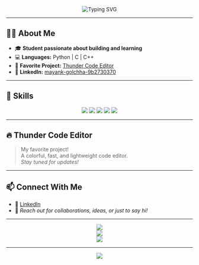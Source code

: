 <div align="center">
  <img src="https://readme-typing-svg.demolab.com?font=Fira+Code&size=28&pause=1000&color=F162F6&width=420&lines=Hi,+I'm+Mayank+Golchha!;Student+%7C+Developer+%7C+Code+Editor+Enthusiast" alt="Typing SVG" />
</div>

---

## 🧑‍💻 About Me

- 🎓 **Student passionate about building and learning**
- 💻 **Languages:** Python | C | C++
- 🌟 **Favorite Project:** [Thunder Code Editor](https://github.com/Mayank-Golchha/Thunder-Code-Editor)
- 🔗 **LinkedIn:** [mayank-golchha-9b2730370](https://www.linkedin.com/in/mayank-golchha-9b2730370/)

---

## 🚀 Skills

<p align="center">
  <img src="https://img.shields.io/badge/-Python-3776AB?style=for-the-badge&logo=python&logoColor=white" />
  <img src="https://img.shields.io/badge/-C-00599C?style=for-the-badge&logo=c&logoColor=white" />
  <img src="https://img.shields.io/badge/-C++-00599C?style=for-the-badge&logo=c%2B%2B&logoColor=white" />
  <img src="https://img.shields.io/badge/-Compiler%20Design-yellow?style=for-the-badge" />
  <img src="https://img.shields.io/badge/-Code%20Editor-purple?style=for-the-badge" />
</p>

---

## 🔥 Thunder Code Editor

> My favorite project!  
> A colorful, fast, and lightweight code editor.  
> <em>Stay tuned for updates!</em>

---

## 📫 Connect With Me

- 💼 [LinkedIn](https://www.linkedin.com/in/mayank-golchha-9b2730370/)
- 📧 <em>Reach out for collaborations, ideas, or just to say hi!</em>

---

<div align="center">
  <img src="https://github-readme-streak-stats.herokuapp.com?user=Mayank-Golchha&theme=radical&hide_border=true" />
</div>

<div align="center">
  <img src="https://github-profile-summary-cards.vercel.app/api/cards/profile-details?username=Mayank-Golchha&theme=github_dark" />
</div>

<div align="center">
  <img src="https://quotes-github-readme.vercel.app/api?type=horizontal&theme=radical" />
</div>

---

<p align="center">
  <img src="https://img.shields.io/badge/Made%20With-%E2%9D%A4-f162f6?style=for-the-badge" />
</p>
